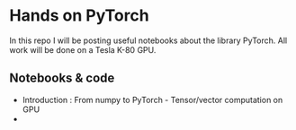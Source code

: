 # Hands on PyTorch

In this repo I will be posting useful notebooks about the library PyTorch. All work will be done on a Tesla K-80 GPU.


## Notebooks & code

- Introduction : From numpy to PyTorch - Tensor/vector computation on GPU
- 

